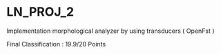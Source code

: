 # LN_PROJ_2
Implementation morphological analyzer by using transducers ( OpenFst )

Final Classification : 19.9/20 Points
